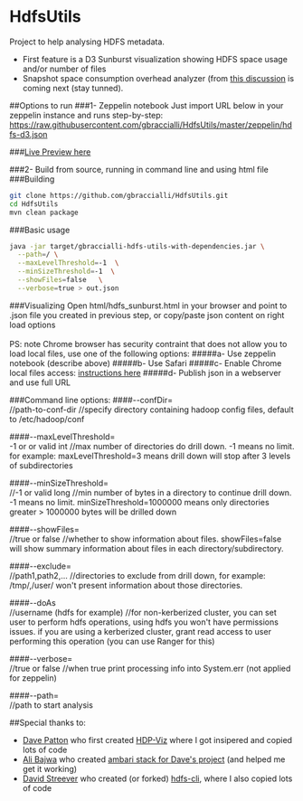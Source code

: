 # HdfsUtils
Project to help analysing HDFS metadata.

- First feature is a D3 Sunburst visualization showing HDFS space usage and/or number of files
- Snapshot space consumption overhead analyzer (from [this discussion](https://community.hortonworks.com/questions/24063/hdfs-snapshot-space-consumption-report.html) is coming next (stay tunned).

##Options to run
###1- Zeppelin notebook
Just import URL below in your zeppelin instance and runs step-by-step:<br/>
https://raw.githubusercontent.com/gbraccialli/HdfsUtils/master/zeppelin/hdfs-d3.json

###[Live Preview here](https://www.zeppelinhub.com/viewer/notebooks/aHR0cHM6Ly9yYXcuZ2l0aHVidXNlcmNvbnRlbnQuY29tL2dicmFjY2lhbGxpL0hkZnNVdGlscy9tYXN0ZXIvemVwcGVsaW4vbm90ZS5qc29u)

###2- Build from source, running in command line and using html file
###Building
```sh
git clone https://github.com/gbraccialli/HdfsUtils.git
cd HdfsUtils
mvn clean package
````
###Basic usage
```sh
java -jar target/gbraccialli-hdfs-utils-with-dependencies.jar \
  --path=/ \
  --maxLevelThreshold=-1  \
  --minSizeThreshold=-1  \
  --showFiles=false   \
  --verbose=true > out.json  
```
###Visualizing
Open html/hdfs_sunburst.html in your browser and point to  .json file you created in previous step, or copy/paste json content on right load options<br/>
<br/>
PS: note Chrome browser has security contraint that does not allow you to load local files, use one of the following options:
#####a- Use zeppelin notebook (describe above)
#####b- Use Safari
#####c- Enable Chrome local files access: [instructions here](http://stackoverflow.com/questions/18586921/how-to-launch-html-using-chrome-at-allow-file-access-from-files-mode)
#####d- Publish json in a webserver and use full URL


###Command line options:
####--confDir=<br/>
//path-to-conf-dir
//specify directory containing hadoop config files, default to /etc/hadoop/conf

####--maxLevelThreshold=<br/>
-1 or or valid int
//max number of directories do drill down. -1 means no limit. for example: maxLevelThreshold=3 means drill down will stop after 3 levels of subdirectories

####--minSizeThreshold=<br/>
//-1 or valid long
//min number of bytes in a directory to continue drill down. -1 means no limit. minSizeThreshold=1000000 means only directories greater > 1000000 bytes will be drilled down

####--showFiles=<br/>
//true or false
//whether to show information about files. showFiles=false will show summary information about files in each directory/subdirectory.

####--exclude=<br/>
//path1,path2,...
//directories to exclude from drill down, for example: /tmp/,/user/ won't present information about those directories.

####--doAs<br/>
//username (hdfs for example)
//for non-kerberized cluster, you can set user to perform hdfs operations, using hdfs you won't have permissions issues. if you are using a kerberized cluster, grant read access to user performing this operation (you can use Ranger for this) 

####--verbose=<br/>
//true or false
//when true print processing info into System.err (not applied for zeppelin)

####--path=<br/>
//path to start analysis


##Special thanks to:
- [Dave Patton](https://github.com/dp1140a) who first created [HDP-Viz](https://github.com/dp1140a/HDP-Viz) where I got insipered and copied lots of code
- [Ali Bajwa](https://github.com/abajwa-hw) who created [ambari stack for Dave's project](https://github.com/abajwa-hw/hdpviz) (and helped me get it working)
- [David Streever](https://github.com/dstreev) who created (or forked) [hdfs-cli](https://github.com/dstreev/hdfs-cli), where I also copied lots of code
